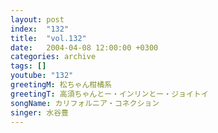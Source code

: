```yaml
---
layout: post
index:  "132"
title:  "vol.132"
date:   2004-04-08 12:00:00 +0300
categories: archive
tags: []
youtube: "132"
greetingM: 松ちゃん柑橘系
greetingT: 高須ちゃんとー・インリンとー・ジョイトイ
songName: カリフォルニア・コネクション
singer: 水谷豊
---
```

